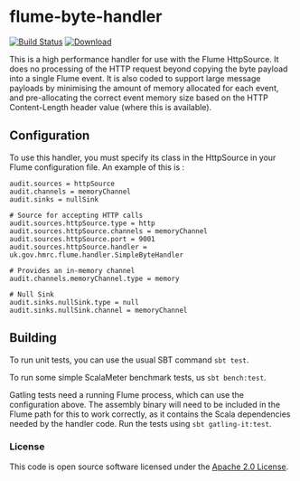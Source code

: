 
# flume-byte-handler

[![Build Status](https://travis-ci.org/hmrc/flume-byte-handler.svg?branch=master)](https://travis-ci.org/hmrc/flume-byte-handler) [ ![Download](https://api.bintray.com/packages/hmrc/releases/flume-byte-handler/images/download.svg) ](https://bintray.com/hmrc/releases/flume-byte-handler/_latestVersion)

This is a high performance handler for use with the Flume HttpSource. It does no
processing of the HTTP request beyond copying the byte payload into a single
Flume event. It is also coded to support large message payloads by minimising
the amount of memory allocated for each event, and pre-allocating the correct
event memory size based on the HTTP Content-Length header value (where this is
available).

## Configuration

To use this handler, you must specify its class in the HttpSource in your Flume
configuration file. An example of this is :

```properties
audit.sources = httpSource
audit.channels = memoryChannel
audit.sinks = nullSink

# Source for accepting HTTP calls
audit.sources.httpSource.type = http
audit.sources.httpSource.channels = memoryChannel
audit.sources.httpSource.port = 9001
audit.sources.httpSource.handler = uk.gov.hmrc.flume.handler.SimpleByteHandler

# Provides an in-memory channel
audit.channels.memoryChannel.type = memory

# Null Sink
audit.sinks.nullSink.type = null
audit.sinks.nullSink.channel = memoryChannel
```

## Building

To run unit tests, you can use the usual SBT command ```sbt test```.

To run some simple ScalaMeter benchmark tests, us ```sbt bench:test```.

Gatling tests need a running Flume process, which can use the configuration
above. The assembly binary will need to be included in the Flume path for this
to work correctly, as it contains the Scala dependencies needed by the handler
code. Run the tests using ```sbt gatling-it:test```.

### License

This code is open source software licensed under the [Apache 2.0 License]("http://www.apache.org/licenses/LICENSE-2.0.html").
    